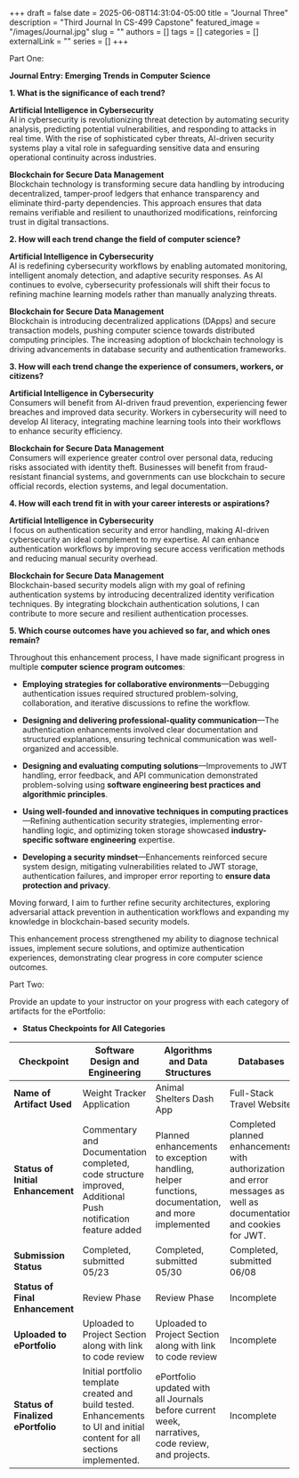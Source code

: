 +++ 
draft = false
date = 2025-06-08T14:31:04-05:00
title = "Journal Three"
description = "Third Journal In CS-499 Capstone"
featured_image = "/images/Journal.jpg"
slug = ""
authors = []
tags = []
categories = []
externalLink = ""
series = []
+++

Part One:

**Journal Entry: Emerging Trends in Computer Science**

**1. What is the significance of each trend?**

**Artificial Intelligence in Cybersecurity**  
AI in cybersecurity is revolutionizing threat detection by automating
security analysis, predicting potential vulnerabilities, and responding
to attacks in real time. With the rise of sophisticated cyber threats,
AI-driven security systems play a vital role in safeguarding sensitive
data and ensuring operational continuity across industries.

**Blockchain for Secure Data Management**  
Blockchain technology is transforming secure data handling by
introducing decentralized, tamper-proof ledgers that enhance
transparency and eliminate third-party dependencies. This approach
ensures that data remains verifiable and resilient to unauthorized
modifications, reinforcing trust in digital transactions.

**2. How will each trend change the field of computer science?**

**Artificial Intelligence in Cybersecurity**  
AI is redefining cybersecurity workflows by enabling automated
monitoring, intelligent anomaly detection, and adaptive security
responses. As AI continues to evolve, cybersecurity professionals will
shift their focus to refining machine learning models rather than
manually analyzing threats.

**Blockchain for Secure Data Management**  
Blockchain is introducing decentralized applications (DApps) and secure
transaction models, pushing computer science towards distributed
computing principles. The increasing adoption of blockchain technology
is driving advancements in database security and authentication
frameworks.

**3. How will each trend change the experience of consumers, workers, or
citizens?**

**Artificial Intelligence in Cybersecurity**  
Consumers will benefit from AI-driven fraud prevention, experiencing
fewer breaches and improved data security. Workers in cybersecurity will
need to develop AI literacy, integrating machine learning tools into
their workflows to enhance security efficiency.

**Blockchain for Secure Data Management**  
Consumers will experience greater control over personal data, reducing
risks associated with identity theft. Businesses will benefit from
fraud-resistant financial systems, and governments can use blockchain to
secure official records, election systems, and legal documentation.

**4. How will each trend fit in with your career interests or
aspirations?**

**Artificial Intelligence in Cybersecurity**  
I focus on authentication security and error handling, making AI-driven
cybersecurity an ideal complement to my expertise. AI can enhance
authentication workflows by improving secure access verification methods
and reducing manual security overhead.

**Blockchain for Secure Data Management**  
Blockchain-based security models align with my goal of refining
authentication systems by introducing decentralized identity
verification techniques. By integrating blockchain authentication
solutions, I can contribute to more secure and resilient authentication
processes.

**5. Which course outcomes have you achieved so far, and which ones
remain?**

Throughout this enhancement process, I have made significant progress in
multiple **computer science program outcomes**:

- **Employing strategies for collaborative environments**—Debugging
  authentication issues required structured problem-solving,
  collaboration, and iterative discussions to refine the workflow.

- **Designing and delivering professional-quality communication**—The
  authentication enhancements involved clear documentation and
  structured explanations, ensuring technical communication was
  well-organized and accessible.

- **Designing and evaluating computing solutions**—Improvements to JWT
  handling, error feedback, and API communication demonstrated
  problem-solving using **software engineering best practices and
  algorithmic principles**.

- **Using well-founded and innovative techniques in computing
  practices**—Refining authentication security strategies, implementing
  error-handling logic, and optimizing token storage showcased
  **industry-specific software engineering** expertise.

- **Developing a security mindset**—Enhancements reinforced secure
  system design, mitigating vulnerabilities related to JWT storage,
  authentication failures, and improper error reporting to **ensure data
  protection and privacy**.

Moving forward, I aim to further refine security architectures,
exploring adversarial attack prevention in authentication workflows and
expanding my knowledge in blockchain-based security models.

This enhancement process strengthened my ability to diagnose technical
issues, implement secure solutions, and optimize authentication
experiences, demonstrating clear progress in core computer science
outcomes.

Part Two:

Provide an update to your instructor on your progress with each category
of artifacts for the ePortfolio:

- **Status Checkpoints for All Categories**

<table>
<colgroup>
<col style="width: 17%" />
<col style="width: 29%" />
<col style="width: 23%" />
<col style="width: 29%" />
</colgroup>
<thead>
<tr>
<th style="text-align: center;"><strong>Checkpoint</strong></th>
<th style="text-align: center;"><strong>Software Design and
Engineering</strong></th>
<th style="text-align: center;"><strong>Algorithms and Data
Structures</strong></th>
<th style="text-align: center;"><strong>Databases</strong></th>
</tr>
</thead>
<tbody>
<tr>
<td><strong>Name of Artifact Used</strong></td>
<td>Weight Tracker Application</td>
<td>Animal Shelters Dash App</td>
<td>Full-Stack Travel Website</td>
</tr>
<tr>
<td><strong>Status of Initial Enhancement</strong></td>
<td>Commentary and Documentation completed, code structure improved,
Additional Push notification feature added</td>
<td>Planned enhancements to exception handling, helper functions,
documentation, and more implemented</td>
<td>Completed planned enhancements with authorization and error messages
as well as documentation and cookies for JWT.</td>
</tr>
<tr>
<td><strong>Submission Status</strong></td>
<td>Completed, submitted 05/23</td>
<td>Completed, submitted 05/30</td>
<td>Completed, submitted 06/08</td>
</tr>
<tr>
<td><strong>Status of Final Enhancement</strong></td>
<td>Review Phase</td>
<td>Review Phase</td>
<td>Incomplete</td>
</tr>
<tr>
<td><strong>Uploaded to ePortfolio</strong></td>
<td>Uploaded to Project Section along with link to code review</td>
<td>Uploaded to Project Section along with link to code review</td>
<td>Incomplete</td>
</tr>
<tr>
<td><strong>Status of Finalized ePortfolio</strong></td>
<td>Initial portfolio template created and build tested. Enhancements to
UI and initial content for all sections implemented.</td>
<td>ePortfolio updated with all Journals before current week,
narratives, code review, and projects.</td>
<td>Incomplete</td>
</tr>
</tbody>
</table>
